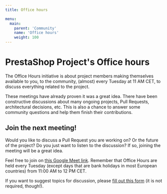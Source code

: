 ```yaml
---
title: Office hours

menu:
  main:
    parent: 'Community'
    name: 'Office hours'
    weight: 100
---
```


# PrestaShop Project's Office hours

The Office Hours initiative is about project members making themselves available to you, to the community, (almost) every Tuesday at 11 AM CET, to discuss everything related to the project.

These meetings have already proven it was a great idea. There have been constructive discussions about many ongoing projects, Pull Requests, architectural decisions, etc. This is also a chance to answer some community questions and help them finish their contributions.

## Join the next meeting!

Would you like to discuss a Pull Request you are working on? Or the future of the project? Do you just want to listen to the discussion? If so, joining the meeting will be a great idea.

Feel free to join on [this Google Meet link](https://meet.google.com/fer-hcgk-wti). Remember that Office Hours are held every Tuesday (except days that are bank holidays in most European countries) from 11:00 AM to 12 PM CET.

If you want to suggest topics for discussion, please [fill out this form](https://forms.gle/2r7jPp5WxhFSUQme8) (it is not required, though!).
